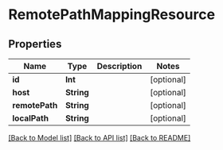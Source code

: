 # RemotePathMappingResource

## Properties
Name | Type | Description | Notes
------------ | ------------- | ------------- | -------------
**id** | **Int** |  | [optional] 
**host** | **String** |  | [optional] 
**remotePath** | **String** |  | [optional] 
**localPath** | **String** |  | [optional] 

[[Back to Model list]](../README.md#documentation-for-models) [[Back to API list]](../README.md#documentation-for-api-endpoints) [[Back to README]](../README.md)


